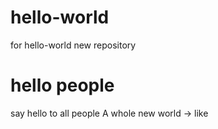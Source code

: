 # hello-world
for hello-world new repository
# hello people
say hello to all people
A whole new world -> like 
